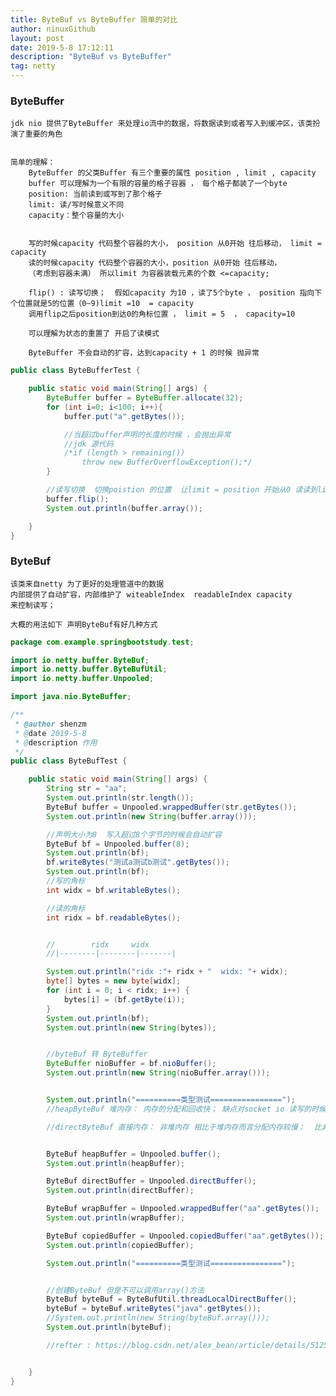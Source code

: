 ```yaml
---
title: ByteBuf vs ByteBuffer 简单的对比
author: ninuxGithub
layout: post
date: 2019-5-8 17:12:11
description: "ByteBuf vs ByteBuffer"
tag: netty
---
```


### ByteBuffer
    jdk nio 提供了ByteBuffer 来处理io流中的数据，将数据读到或者写入到缓冲区，该类扮演了重要的角色
    
    
    简单的理解：
        ByteBuffer 的父类Buffer 有三个重要的属性 position , limit , capacity
        buffer 可以理解为一个有限的容量的格子容器 ， 每个格子都装了一个byte
        position: 当前读到或写到了那个格子
        limit: 读/写时候意义不同
        capacity：整个容量的大小
        
        
        写的时候capacity 代码整个容器的大小， position 从0开始 往后移动， limit = capacity 
        读的时候capacity 代码整个容器的大小，position 从0开始 往后移动， 
        （考虑到容器未满） 所以limit 为容器装载元素的个数 <=capacity;
        
        flip() : 读写切换；  假如capacity 为10 ，读了5个byte ， position 指向下个位置就是5的位置（0~9)limit =10  = capacity
        调用flip之后position到达0的角标位置 ， limit = 5  ， capacity=10
        
        可以理解为状态的重置了 开启了读模式
        
        ByteBuffer 不会自动的扩容，达到capacity + 1 的时候 抛异常


```java
public class ByteBufferTest {

    public static void main(String[] args) {
        ByteBuffer buffer = ByteBuffer.allocate(32);
        for (int i=0; i<100; i++){
            buffer.put("a".getBytes());

            //当超过buffer声明的长度的时候 ，会抛出异常
            //jdk 源代码
            /*if (length > remaining())
                throw new BufferOverflowException();*/
        }

        //读写切换  切换poistion 的位置  让limit = position 开始从0 读读到limit
        buffer.flip();
        System.out.println(buffer.array());

    }
}
```        



### ByteBuf
    该类来自netty 为了更好的处理管道中的数据
    内部提供了自动扩容，内部维护了 witeableIndex  readableIndex capacity 
    来控制读写；
    
    大概的用法如下 声明ByteBuf有好几种方式


```java
package com.example.springbootstudy.test;

import io.netty.buffer.ByteBuf;
import io.netty.buffer.ByteBufUtil;
import io.netty.buffer.Unpooled;

import java.nio.ByteBuffer;

/**
 * @author shenzm
 * @date 2019-5-8
 * @description 作用
 */
public class ByteBufTest {

    public static void main(String[] args) {
        String str = "aa";
        System.out.println(str.length());
        ByteBuf buffer = Unpooled.wrappedBuffer(str.getBytes());
        System.out.println(new String(buffer.array()));

        //声明大小为8  写入超过8个字节的时候会自动扩容
        ByteBuf bf = Unpooled.buffer(8);
        System.out.println(bf);
        bf.writeBytes("测试a测试b测试".getBytes());
        System.out.println(bf);
        //写的角标
        int widx = bf.writableBytes();

        //读的角标
        int ridx = bf.readableBytes();


        //        ridx     widx
        //|--------|--------|-------|

        System.out.println("ridx :"+ ridx + "  widx: "+ widx);
        byte[] bytes = new byte[widx];
        for (int i = 0; i < ridx; i++) {
            bytes[i] = (bf.getByte(i));
        }
        System.out.println(bf);
        System.out.println(new String(bytes));


        //byteBuf 转 ByteBuffer
        ByteBuffer nioBuffer = bf.nioBuffer();
        System.out.println(new String(nioBuffer.array()));


        System.out.println("==========类型测试================");
        //heapByteBuf 堆内存： 内存的分配和回收快； 缺点对socket io 读写的时候需复制到到内核的缓冲区

        //directByteBuf 直接内存： 非堆内存 相比于堆内存而言分配内存较慢；  比非堆少一次复制 


        ByteBuf heapBuffer = Unpooled.buffer();
        System.out.println(heapBuffer);

        ByteBuf directBuffer = Unpooled.directBuffer();
        System.out.println(directBuffer);

        ByteBuf wrapBuffer = Unpooled.wrappedBuffer("aa".getBytes());
        System.out.println(wrapBuffer);

        ByteBuf copiedBuffer = Unpooled.copiedBuffer("aa".getBytes());
        System.out.println(copiedBuffer);

        System.out.println("==========类型测试================");


        //创建ByteBuf 但是不可以调用array()方法
        ByteBuf byteBuf = ByteBufUtil.threadLocalDirectBuffer();
        byteBuf = byteBuf.writeBytes("java".getBytes());
        //System.out.println(new String(byteBuf.array()));
        System.out.println(byteBuf);

        //refter : https://blog.csdn.net/alex_bean/article/details/51251015


    }
}

```    